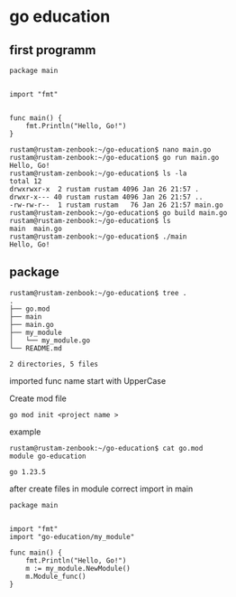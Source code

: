 # go education
## first programm 
```
package main


import "fmt"


func main() {
    fmt.Println("Hello, Go!")
}
```

```
rustam@rustam-zenbook:~/go-education$ nano main.go
rustam@rustam-zenbook:~/go-education$ go run main.go 
Hello, Go!
rustam@rustam-zenbook:~/go-education$ ls -la
total 12
drwxrwxr-x  2 rustam rustam 4096 Jan 26 21:57 .
drwxr-x--- 40 rustam rustam 4096 Jan 26 21:57 ..
-rw-rw-r--  1 rustam rustam   76 Jan 26 21:57 main.go
rustam@rustam-zenbook:~/go-education$ go build main.go 
rustam@rustam-zenbook:~/go-education$ ls
main  main.go
rustam@rustam-zenbook:~/go-education$ ./main 
Hello, Go!
```
## package

```
rustam@rustam-zenbook:~/go-education$ tree .
.
├── go.mod
├── main
├── main.go
├── my_module
│   └── my_module.go
└── README.md

2 directories, 5 files

```
imported func name start with UpperCase

Create mod file
```
go mod init <project name >
```
example
```
rustam@rustam-zenbook:~/go-education$ cat go.mod 
module go-education

go 1.23.5
```
after create files in module correct import in main
```
package main


import "fmt"
import "go-education/my_module"

func main() {
    fmt.Println("Hello, Go!")
    m := my_module.NewModule()
    m.Module_func()
}
```
